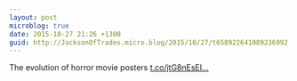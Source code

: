 ```yaml
---
layout: post
microblog: true
date: 2015-10-27 21:26 +1300
guid: http://JacksonOfTrades.micro.blog/2015/10/27/t658922641089236992.html
---
```

The evolution of horror movie posters [t.co/jtG8nEsEI...](https://t.co/jtG8nEsEIE)
